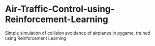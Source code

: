 # Air-Traffic-Control-using-Reinforcement-Learning
Simple simulation of collision avoidance of airplanes in pygame, trained using Reinforcement Learning
